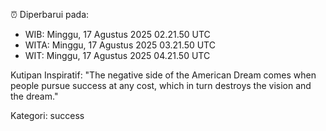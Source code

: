 ⏰ Diperbarui pada:
- WIB: Minggu, 17 Agustus 2025 02.21.50 UTC
- WITA: Minggu, 17 Agustus 2025 03.21.50 UTC
- WIT: Minggu, 17 Agustus 2025 04.21.50 UTC

Kutipan Inspiratif:
"The negative side of the American Dream comes when people pursue success at any cost, which in turn destroys the vision and the dream."


Kategori: success

